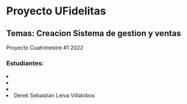<h1>Proyecto UFidelitas</h1>
<h2>Temas: Creacion Sistema de gestion y ventas</h2>
<p>Proyecto Cuatrimestre #1 2022</p>
<h3>Estudiantes: </h3>
<li></li>
<li></li>
<li></li>
<li>Derek Sebastian Leiva Villalobos</li>
